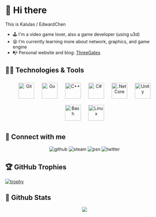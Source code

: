 # 👋 Hi there  

This is Kalulas / EdwardChen  

- 🕹️ I'm a video game lover, also a game developer (using u3d)  
- 😫 I’m currently learning more about network, graphics, and game engine  
- 📭 Personal website and blog: [ThreeGates](https://www.threegates.net/)  

## 🧙‍♂️ Technologies & Tools

<div align="center">  
<a href="https://github.com/" target="_blank"><img style="margin: 10px" src="https://profilinator.rishav.dev/skills-assets/git-scm-icon.svg" alt="Git" height="50" /></a>  
<a href="https://go.dev/" target="_blank"><img style="margin: 10px" src="https://profilinator.rishav.dev/skills-assets/go-original.svg" alt="Go" height="50" /></a>  
<a href="https://www.cplusplus.com/" target="_blank"><img style="margin: 10px" src="https://profilinator.rishav.dev/skills-assets/cplusplus-original.svg" alt="C++" height="50" /></a>
<a href="https://docs.microsoft.com/en-us/dotnet/csharp/" target="_blank"><img style="margin: 10px" src="https://profilinator.rishav.dev/skills-assets/csharp-original.svg" alt="C#" height="50" /></a>  
<a href="https://dotnet.microsoft.com/download" target="_blank"><img style="margin: 10px" src="https://profilinator.rishav.dev/skills-assets/dotnetcore.png" alt=".Net Core" height="50" /></a>  
<a href="https://unity.com/" target="_blank"><img style="margin: 10px" src="https://s2.loli.net/2024/06/14/DKGICYplduayo2v.png" alt="Unity" height="50" /></a>  
<a href="https://www.gnu.org/software/bash/" target="_blank"><img style="margin: 10px" src="https://s2.loli.net/2024/06/14/ei48vqlLTcEfWzt.png" alt="Bash" height="50" /></a>  
<a href="https://www.linux.org/" target="_blank"><img style="margin: 10px" src="https://profilinator.rishav.dev/skills-assets/linux-original.svg" alt="Linux" height="50" /></a>  
</div>  

## 📨 Connect with me  

<div align="center">
<a href="https://github.com/kalulas" style="text-decoration:none;" target="_blank">
<img src="https://img.shields.io/badge/github-%2324292e.svg?&style=for-the-badge&logo=github&logoColor=white" alt="github" style="margin-bottom: 5px;" /></a>

<a href="https://steamcommunity.com/id/499485532/" style="text-decoration:none;" target="_blank">
<img src="https://img.shields.io/badge/steam-%23000000.svg?&style=for-the-badge&logo=steam&logoColor=white" alt="steam" style="margin-bottom: 5px;" /></a>

<a href="https://www.psnine.com/psnid/kalulas" style="text-decoration:none;" target="_blank">
<img src="https://img.shields.io/badge/PSN-%230070D1.svg?style=for-the-badge&logo=Playstation&logoColor=white" alt="psn" style="margin-bottom: 5px;" /></a>

<a href="https://twitter.com/KaLuLas1" style="text-decoration:none;" target="_blank">
<img src="https://img.shields.io/badge/twitter-%2300acee.svg?&style=for-the-badge&logo=twitter&logoColor=white" alt="twitter" style="margin-bottom: 5px;" /></a>

</div>

## 🏆 GitHub Trophies

[![trophy](https://github-profile-trophy.vercel.app/?username=kalulas&theme=chalk&row=1&column=7&no-frame=true)](https://github.com/ryo-ma/github-profile-trophy)

## 🎃 Github Stats  

<div align="center"><img src="https://github-readme-stats.vercel.app/api?username=kalulas&show_icons=true&count_private=true&hide_border=true" align="center" /></div>
